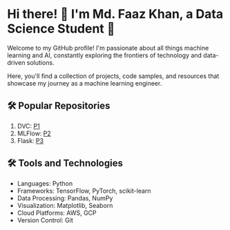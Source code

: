 <!DOCTYPE html>
<html>
<body>
  <h1>Hi there! 👋 I'm Md. Faaz Khan, a Data Science Student 🤖</h1>
  <p>Welcome to my GitHub profile! I'm passionate about all things machine learning and AI, constantly exploring the frontiers of technology and data-driven solutions.</p>
  <p>Here, you'll find a collection of projects, code samples, and resources that showcase my journey as a machine learning engineer.</p>
  <h2>🛠️ Popular Repositories</h2>
  <ol>
    <li>DVC:  <a href="https://github.com/faazkhan123/major-project1">P1</a> </li>
    <li>MLFlow: <a href="https://github.com/faazkhan123/major-project2">P2</a> </li>
    <li>Flask: <a href="https://github.com/faazkhan123/major-project3">P3</a> </li>
  </ol>
  
  <h2>🛠️ Tools and Technologies</h2>
  <ul>
    <li>Languages: Python</li>
    <li>Frameworks: TensorFlow, PyTorch, scikit-learn</li>
    <li>Data Processing: Pandas, NumPy</li>
    <li>Visualization: Matplotlib, Seaborn</li>
    <li>Cloud Platforms: AWS, GCP</li>
    <li>Version Control: Git</li>
  </ul>
</body>
</html>
